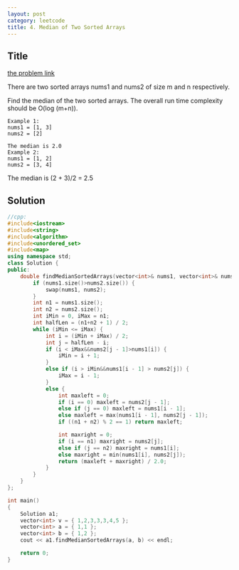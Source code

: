 ```yaml
---
layout: post
category: leetcode
title: 4. Median of Two Sorted Arrays
---
```

## Title
[the problem link](https://leetcode.com/problems/median-of-two-sorted-arrays/description/)

There are two sorted arrays nums1 and nums2 of size m and n respectively.

Find the median of the two sorted arrays. The overall run time complexity should be O(log (m+n)).
	
	Example 1:
	nums1 = [1, 3]
	nums2 = [2]
	
	The median is 2.0
	Example 2:
	nums1 = [1, 2]
	nums2 = [3, 4]

The median is (2 + 3)/2 = 2.5

## Solution
```c++
//cpp:
#include<iostream>
#include<string>
#include<algorithm>
#include<unordered_set>
#include<map>
using namespace std;
class Solution {
public:
	double findMedianSortedArrays(vector<int>& nums1, vector<int>& nums2) {
		if (nums1.size()>nums2.size()) {
			swap(nums1, nums2);
		}
		int n1 = nums1.size();
		int n2 = nums2.size();
		int iMin = 0, iMax = n1;
		int halfLen = (n1+n2 + 1) / 2;
		while (iMin <= iMax) {
			int i = (iMin + iMax) / 2;
			int j = halfLen - i;
			if (i < iMax&&nums2[j - 1]>nums1[i]) {
				iMin = i + 1;
			}
			else if (i > iMin&&nums1[i - 1] > nums2[j]) {
				iMax = i - 1;
			}
			else {
				int maxleft = 0;
				if (i == 0) maxleft = nums2[j - 1];
				else if (j == 0) maxleft = nums1[i - 1];
				else maxleft = max(nums1[i - 1], nums2[j - 1]);
				if ((n1 + n2) % 2 == 1) return maxleft;

				int maxright = 0;
				if (i == n1) maxright = nums2[j];
				else if (j == n2) maxright = nums1[i];
				else maxright = min(nums1[i], nums2[j]);
				return (maxleft + maxright) / 2.0;
			}
		}
	}
};

int main()
{
	Solution a1; 
	vector<int> v = { 1,2,3,3,3,4,5 };
	vector<int> a = { 1,1 };
	vector<int> b = { 1,2 };
	cout << a1.findMedianSortedArrays(a, b) << endl;

	return 0;
}

```
